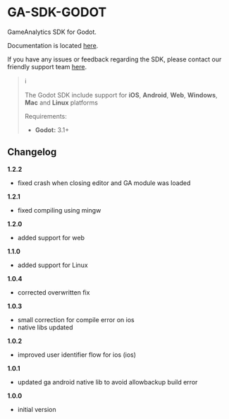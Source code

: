# GA-SDK-GODOT
GameAnalytics SDK for Godot.

Documentation is located [here](https://gameanalytics.com/docs/item/godot-sdk).  

If you have any issues or feedback regarding the SDK, please contact our friendly support team [here](https://gameanalytics.com/contact).

> :information_source:
>
> The Godot SDK include support for **iOS**, **Android**, **Web**, **Windows**, **Mac** and **Linux** platforms
>
> Requirements:
> * **Godot:** 3.1+  &nbsp;

Changelog
---------
<!--(CHANGELOG_TOP)-->
**1.2.2**
* fixed crash when closing editor and GA module was loaded

**1.2.1**
* fixed compiling using mingw

**1.2.0**
* added support for web

**1.1.0**
* added support for Linux

**1.0.4**
* corrected overwritten fix

**1.0.3**
* small correction for compile error on ios
* native libs updated

**1.0.2**
* improved user identifier flow for ios (ios)

**1.0.1**
* updated ga android native lib to avoid allowbackup build error

**1.0.0**
* initial version

